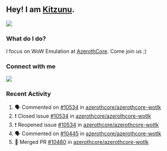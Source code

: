 ## Hey! I am [Kitzunu](https://Github.com/Kitzunu).

<!--<a href="https://github-readme-stats.kitzunu.vercel.app/api?username=Kitzunu&show_icons=true&theme=dark">
  <img align="center" src="https://github-readme-stats.kitzunu.vercel.app/api?username=Kitzunu&show_icons=true&theme=dark" />
</a>-->
<a href="https://github-readme-stats.kitzunu.vercel.app/api?username=Kitzunu&show_icons=true&theme=dark">
  <img align="center" src="https://github-readme-stats.vercel.app/api/top-langs/?username=Kitzunu&layout=compact&theme=dark" />
</a>

### What do I do?

I focus on WoW Emulation at [AzerothCore](https://Github.com/AzerothCore). Come join us ;)

### Connect with me
[![](https://img.shields.io/badge/AzerothCore%20Discord-Connect%20with%20me!-green)](https://discord.com/invite/gkt4y2x)

### Recent Activity

<!--START_SECTION:activity-->
1. 🗣 Commented on [#10534](https://github.com/azerothcore/azerothcore-wotlk/issues/10534) in [azerothcore/azerothcore-wotlk](https://github.com/azerothcore/azerothcore-wotlk)
2. ❗️ Closed issue [#10534](https://github.com/azerothcore/azerothcore-wotlk/issues/10534) in [azerothcore/azerothcore-wotlk](https://github.com/azerothcore/azerothcore-wotlk)
3. ❗️ Reopened issue [#10534](https://github.com/azerothcore/azerothcore-wotlk/issues/10534) in [azerothcore/azerothcore-wotlk](https://github.com/azerothcore/azerothcore-wotlk)
4. 🗣 Commented on [#10445](https://github.com/azerothcore/azerothcore-wotlk/issues/10445) in [azerothcore/azerothcore-wotlk](https://github.com/azerothcore/azerothcore-wotlk)
5. 🎉 Merged PR [#10480](https://github.com/azerothcore/azerothcore-wotlk/pull/10480) in [azerothcore/azerothcore-wotlk](https://github.com/azerothcore/azerothcore-wotlk)
<!--END_SECTION:activity-->

